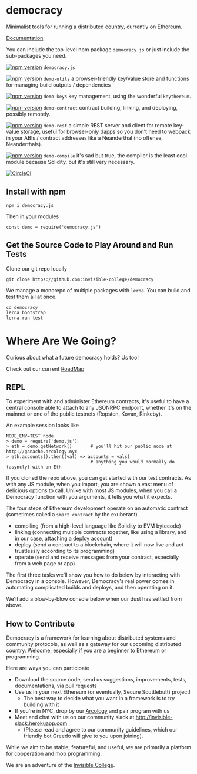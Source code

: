 democracy
=========

Minimalist tools for running a distributed country, currently on Ethereum.

[Documentation](https://invisible-college.github.io/democracy/)

You can include the top-level npm package `democracy.js` or just include the sub-packages you need.

[![npm version](https://badge.fury.io/js/democracy.js.svg)](https://badge.fury.io/js/democracy.js) `democracy.js`

[![npm version](https://badge.fury.io/js/demo-utils.svg)](https://badge.fury.io/js/demo-utils) `demo-utils` a browser-friendly key/value store and functions for managing build outputs / dependencies

[![npm version](https://badge.fury.io/js/demo-keys.svg)](https://badge.fury.io/js/demo-keys) `demo-keys` key management, using the wonderful `keythereum`.

[![npm version](https://badge.fury.io/js/demo-contract.svg)](https://badge.fury.io/js/demo-contract) `demo-contract` contract building, linking, and deploying, possibly remotely.

[![npm version](https://badge.fury.io/js/demo-rest.svg)](https://badge.fury.io/js/demo-rest) `demo-rest` a simple REST server and client for remote key-value storage, useful for browser-only dapps so you don't need to webpack in your ABIs / contract addresses like a Neanderthal (no offense, Neanderthals).

[![npm version](https://badge.fury.io/js/demo-compile.svg)](https://badge.fury.io/js/demo-compile) `demo-compile` it's sad but true, the compiler is the least cool module because Solidity, but it's still very necessary.

[![CircleCI](https://circleci.com/gh/invisible-college/democracy.svg?style=svg)](https://circleci.com/gh/invisible-college/democracy)

## Install with npm

```
npm i democracy.js
```

Then in your modules

```
const demo = require('democracy.js')
```

## Get the Source Code to Play Around and Run Tests

Clone our git repo locally
```
git clone https://github.com:invisible-college/democracy
```

We manage a monorepo of multiple packages with `lerna`.
You can build and test them all at once.
```
cd democracy
lerna bootstrap
lerna run test
```

# Where Are We Going?

Curious about what a future democracy holds? Us too!

Check out our current [RoadMap](./docs/RoadMap.md)

## REPL

To experiment with and administer Ethereum contracts, it's useful to have a central
console able to attach to any JSONRPC endpoint, whether it's on the mainnet or one
of the public testnets (Ropsten, Kovan, Rinkeby).

An example session looks like
```
NODE_ENV=TEST node
> demo = require('demo.js')
> eth = demo.getNetwork()       # you'll hit our public node at http://ganache.arcology.nyc
> eth.accounts().then((val) => accounts = vals)
                                # anything you would normally do (asyncly) with an Eth
```

If you cloned the repo above, you can get started with our test contracts.
As with any JS module, when you import, you are shown a vast menu of delicious options to call.
Unlike with most JS modules, when you call a Democracy function with you arguments,
it tells you what it expects.

The four steps of Ethereum development operate on an automatic contract (sometimes called a `smart contract` by the exuberant)
* compiling (from a high-level language like Solidity to EVM bytecode)
* linking (connecting multiple contracts together, like using a library, and in our case, attaching a deploy account)
* deploy (send a contract to a blockchain, where it will now live and act trustlessly according to its programming)
* operate (send and receive messages from your contract, especially from a web page or app)

The first three tasks we'll show you how to do below by interacting with Democracy in a console.
However, Democracy's real power comes in automating complicated builds and deploys, and then operating on it.

We'll add a blow-by-blow console below when our dust has settled from above.

## How to Contribute

Democracy is a framework for learning about distributed systems and community protocols,
as well as a gateway for our upcoming distributed country. Welcome,
especially if you are a beginner to Ethereum or programming.

Here are ways you can participate
* Download the source code, send us suggestions, improvements, tests, documentations, via pull requests
* Use us in your next Ethereum (or eventually, Secure Scuttlebutt) project!
  * The best way to decide what you want in a framework is to try building with it
* If you're in NYC, drop by our [Arcology](http://arcology.nyc) and pair program with us
* Meet and chat with us on our community slack at http://invisible-slack.herokuapp.com
  * (Please read and agree to our community guidelines, which our friendly bot Greedo will give to you upon joining).

While we aim to be stable, featureful, and useful, we are primarily a platform for
cooperation and mob programming.

We are an adventure of the [Invisible College](http://invisible.college).
